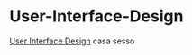 # User-Interface-Design
[User Interface Design](https://sites.google.com/unical.it/inf-uid)
casa sesso
